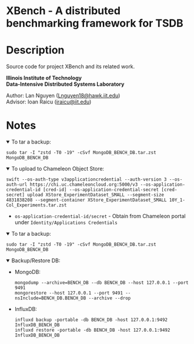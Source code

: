 # XBench - A distributed benchmarking framework for TSDB

# Description
Source code for project XBench and its related work.

**Illinois Institute of Technology**  
**Data-Intensive Distributed Systems Laboratory**

Author: Lan Nguyen (Lnguyen18@hawk.iit.edu)\
Advisor: Ioan Raicu (iraicu@iit.edu)

[//]: # (This work has been published to:)

[//]: # ()
[//]: # (<details open><summary>Accelerating CRUD with Chrono Dilation for Time-Series Storage Systems:</summary>)

[//]: # ()
[//]: # (```)

[//]: # (Lan Nguyen, Ioan Raicu.)

[//]: # (“Accelerating CRUD with Chrono Dilation for Time-Series Storage Systems”,)

[//]: # (IEEE/ACM Supercomputing/SC 2023)

[//]: # (```)

[//]: # ()
[//]: # (* Poster: [Link to Poster]&#40;https://sc23.supercomputing.org/proceedings/src_poster/poster_files/spostg124s3-file1.pdf&#41;)

[//]: # (* 2-page Summary: [Link to Extended Abstract]&#40;https://sc23.supercomputing.org/proceedings/src_poster/poster_files/spostg124s3-file2.pdf&#41;)

[//]: # (* Presentation: [Link to Presentation]&#40;https://youtu.be/kYd0wFB3Zec&#41;)

[//]: # ()
[//]: # (</details>)

[//]: # ()
[//]: # (# System Requirements)

[//]: # (* Operating systems: Linux Ubuntu 22.04 LTS)

[//]: # (* Compiler: g++ 11.4.0 &#40;C++ 17 standard&#41;)

[//]: # (* Google Protocol Buffer v3.18.1 or higher)

[//]: # (* ZeroMQ CPP v4.8.1 or higher)

[//]: # ()
[//]: # (# How to Install)

[//]: # (* [Installation Wiki]&#40;https://gitlab.com/lvn2007/XStore/-/wikis/installation&#41;)

[//]: # ()
[//]: # (# How to Use)

[//]: # (* [XStore API]&#40;https://gitlab.com/lvn2007/XStore/-/wikis/api&#41;)

[//]: # (* [Data Structure]&#40;https://gitlab.com/lvn2007/XStore/-/wikis/Data%20Structure&#41;)

# Notes
<details open><summary>To tar a backup:</summary>

```console
sudo tar -I "zstd -T0 -19" -cSvf MongoDB_BENCH_DB.tar.zst MongoDB_BENCH_DB
```

</details>

<details open><summary>To upload to Chameleon Object Store:</summary>

```console
swift --os-auth-type v3applicationcredential --auth-version 3 --os-auth-url https://chi.uc.chameleoncloud.org:5000/v3 --os-application-credential-id [cred-id] --os-application-credential-secret [cred-secret] upload XStore_ExperimentDataset_SMALL --segment-size 4831838208 --segment-container XStore_ExperimentDataset_SMALL 10Y_1-Col_Experiments.tar.zst
```

* `os-application-credential-id/secret` - Obtain from Chameleon portal under `Identity/Applications Credentials`

</details>

<details open><summary>To tar a backup:</summary>

```console
sudo tar -I "zstd -T0 -19" -cSvf MongoDB_BENCH_DB.tar.zst MongoDB_BENCH_DB
```

</details>

<details open><summary>Backup/Restore DB:</summary>

* MongoDB:
    ```console
    mongodump --archive=BENCH_DB --db BENCH_DB --host 127.0.0.1 --port 9491
    mongorestore --host 127.0.0.1 --port 9491 --nsInclude=BENCH_DB.BENCH_DB --archive --drop
    ```

* InfluxDB:
    ```console
    influxd backup -portable -db BENCH_DB -host 127.0.0.1:9492 InfluxDB_BENCH_DB
    influxd restore -portable -db BENCH_DB -host 127.0.0.1:9492 InfluxDB_BENCH_DB
    ```
</details>